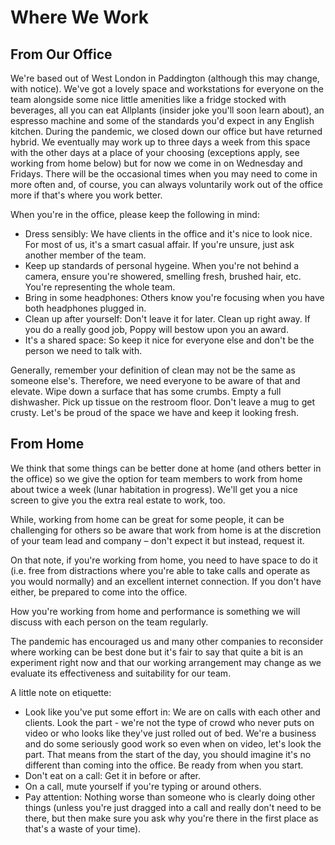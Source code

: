 # Where We Work

## From Our Office

We're based out of West London in Paddington (although this may change, with notice). We've got a lovely space and workstations for everyone on the team alongside some nice little amenities like a fridge stocked with beverages, all you can eat Allplants (insider joke you'll soon learn about), an espresso machine and some of the standards you'd expect in any English kitchen. During the pandemic, we closed down our office but have returned hybrid. We eventually may work up to three days a week from this space with the other days at a place of your choosing (exceptions apply, see working from home below) but for now we come in on Wednesday and Fridays. There will be the occasional times when you may need to come in more often and, of course, you can always voluntarily work out of the office more if that's where you work better. 

When you're in the office, please keep the following in mind:

- Dress sensibly: We have clients in the office and it's nice to look nice. For most of us, it's a smart casual affair. If you're unsure, just ask another member of the team. 
- Keep up standards of personal hygeine. When you're not behind a camera, ensure you're showered, smelling fresh, brushed hair, etc.  You're representing the whole team.
- Bring in some headphones: Others know you're focusing when you have both headphones plugged in. 
- Clean up after yourself: Don't leave it for later. Clean up right away. If you do a really good job, Poppy will bestow upon you an award.
- It's a shared space: So keep it nice for everyone else and don't be the person we need to talk with.

Generally, remember your definition of clean may not be the same as someone else's. Therefore, we need everyone to be aware of that and elevate. Wipe down a surface that has some crumbs. Empty a full dishwasher. Pick up tissue on the restroom floor. Don't leave a mug to get crusty. Let's be proud of the space we have and keep it looking fresh. 

## From Home

We think that some things can be better done at home (and others better in the office) so we give the option for team members to work from home about twice a week (lunar habitation in progress). We'll get you a nice screen to give you the extra real estate to work, too. 

While, working from home can be great for some people, it can be challenging for others so be aware that work from home is at the discretion of your team lead and company – don't expect it but instead, request it. 

On that note, if you're working from home, you need to have space to do it (i.e. free from distractions where you're able to take calls and operate as you would normally) and an excellent internet connection. If you don't have either, be prepared to come into the office. 

How you're working from home and performance is something we will discuss with each person on the team regularly. 

The pandemic has encouraged us and many other companies to reconsider where working can be best done but it's fair to say that quite a bit is an experiment right now and that our working arrangement may change as we evaluate its effectiveness and suitability for our team. 

A little note on etiquette: 

- Look like you've put some effort in: We are on calls with each other and clients. Look the part - we're not the type of crowd who never puts on video or who looks like they've just rolled out of bed. We're a business and do some seriously good work so even when on video, let's look the part. That means from the start of the day, you should imagine it's no different than coming into the office. Be ready from when you start. 
- Don't eat on a call: Get it in before or after.
- On a call, mute yourself if you're typing or around others.
- Pay attention: Nothing worse than someone who is clearly doing other things (unless you're just dragged into a call and really don't need to be there, but then make sure you ask why you're there in the first place as that's a waste of your time).
